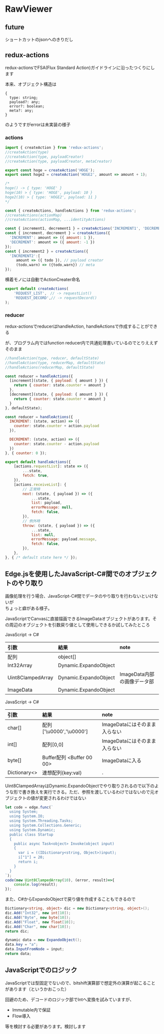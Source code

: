 # RawViewer

## future

ショートカットのjsonへのきりだし

## redux-actions

redux-actionsでFSA(Flux Standard Action)ガイドラインに沿ったつくりにします

本来、オブジェクト構造は

```
{
  type: string;
  payload?: any;
  error?: boolean;
  meta?: any;
}
```

のようですがerrorは未実装の様子

### actions

```javascript
import { createAction } from 'redux-actions';
//createAction(type)
//createAction(type, payloadCreator)
//createAction(type, payloadCreator, metaCreator)

export const hoge = createAction('HOGE');
export const hoge2 = createAction('HOGE2', amount => amount + 1);

/*
hoge() -> { type: 'HOGE' }
hoge(10) > { type: 'HOGE', payload: 10 }
hoge2(10) > { type: 'HOGE2', payload: 11 }
*/
```

```javascript
const { createActions, handleActions } from 'redux-actions';
//createActions(actionMap)
//createActions(actionMap, ...identityActions)

const { increment1, decrement1 } = createActions('INCREMENT1', 'DECREMENT1');
const { increment, decrement } = createActions({
  'INCREMENT': amount => ({ amount: 1 }),
  'DECREMENT': amount => ({ amount: -1 })
});
const { increment2 } = createActions({
  'INCREMENT2':[
     amount => ({ todo }), // payload creator
     (todo,warn) => ({todo,warn}) // meta
});
```

横着モノには自動でActionCreater命名

```javascript
export default createActions(
    'REQUEST_LIST',　// -> requestList()
    'REQUEST_DECORD',// -> requestDecord()
);
```

### reducer

redux-actionsでreducerはhandleAction, handleActionsで作成することができる

が、プログラム内ではfunction reducer内で共通処理書いているのでとりええずそのまま

```javascript
//handleAction(type, reducer, defaultState)
//handleAction(type, reducerMap, defaultState)
//handleActions(reducerMap, defaultState)

const reducer = handleActions({
  [increment](state, { payload: { amount } }) {
    return { counter: state.counter + amount }
  },
  [decrement](state, { payload: { amount } }) {
    return { counter: state.counter + amount }
  }
}, defaultState);

const reducer = handleActions({
  INCREMENT: (state, action) => ({
    counter: state.counter + action.payload
  }),

  DECREMENT: (state, action) => ({
    counter: state.counter - action.payload
  })
}, { counter: 0 });

export default handleActions({
    [actions.requestList]: state => ({
        ...state,
        fetch: true,
    }),
    [actions.receiveList]: {
        // 正常時
        next: (state, { payload }) => ({
            ...state,
            list: payload,
            errorMessage: null,
            fetch: false,
        }),
        // 例外時
        throw: (state, { payload }) => ({
            ...state,
            list: null,
            errorMessage: payload.message,
            fetch: false,
        }),
    },
}, { /* default state here */ });
```

## Edge.jsを使用したJavaScript-C#間でのオブジェクトのやり取り

画像処理を行う場合、JavaScript-C#間でデータのやり取りを行わないといけないが  
ちょっと癖がある様子。

JavaScriptでCanvasに直接描画できるImageDataオブジェクトがあります。その周辺のオブジェクトを引数戻り値として使用しできるか試してみたところ

JavaScript -> C#

|引数|結果|note|
|:--|:--|:--|
|配列|object[]||
|Int32Array|Dynamic.ExpandoObject||
|Uint8ClampedArray|Dynamic.ExpandoObject|ImageData内部の画像データ部
|ImageData|Dynamic.ExpandoObject||

JavaScript -> C#

|引数|結果|note|
|:--|:--|:--|
|char[]|配列['\u0000','\u0000']|ImageDataにはそのまま入らない|
|int[]|配列[0,0]|ImageDataにはそのまま入らない|
|byte[]|Buffer配列 <Buffer 00 00>|ImageDataに入る|
|Dictionary<>|連想配列{key:val}|.|

Uint8ClampedArrayはDynamic.ExpandoObjectでやり取りされるので以下のような形で書き換えを実行できる。ただ、参照を渡しているわけではないので元オブジェクトの値が変更されるわけではない

```javascript
let code = edge.func(`
  using System;
  using System.IO;
  using System.Threading.Tasks;
  using System.Collections.Generic;
  using System.Dynamic;
  public class Startup
  {
    public async Task<object> Invoke(object input)
    {
      var i = ((IDictionary<string, Object>)input);
      i["1"] = 20;
      return i;
    }
  }
`);
code(new Uint8ClampedArray(10), (error, result)=>{
    console.log(result);
});
```

また、C#からExpandoObjectで戻り値を作成することもできるので

```C#
Dictionary<string, object> dic = new Dictionary<string, object>();
dic.Add("Int32", new int[10]);
dic.Add("Byte", new byte[10]);
dic.Add("Float", new float[10]);
dic.Add("Char", new char[10]);
return dic;

dynamic data = new ExpandoObject();
data.key = "a";
data.InputFromNode = input;
return data;
```

## JavaScriptでのロジック

JavaScriptでは型固定でないので、bitshift演算部で想定外の演算が起こることがあります（というかおこった）

回避のため、デコードのロジック部でIntへ変換を試みていますが、
- Immutable内で保証
- Flow導入

等を検討する必要があります。検討します

